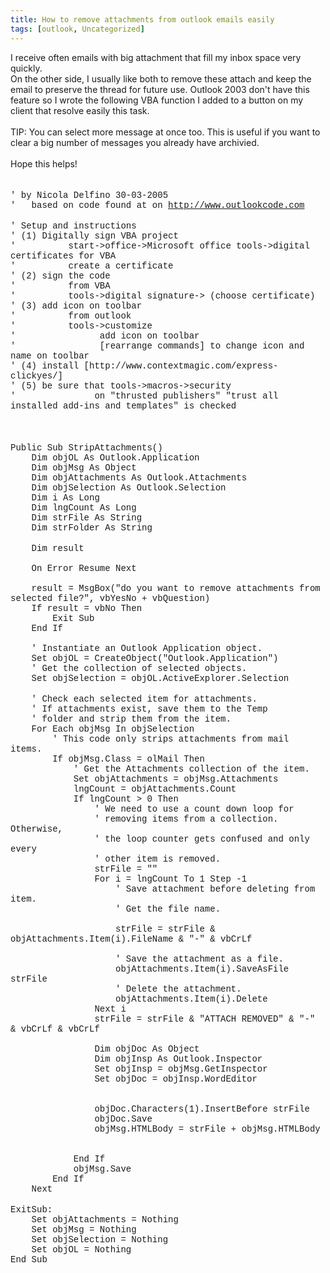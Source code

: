 ```yaml
---
title: How to remove attachments from outlook emails easily
tags: [outlook, Uncategorized]
---
```

<DIV>I receive often emails with big attachment that fill my inbox space very quickly.<BR>On the other side, I usually like both to remove these attach and keep the email to preserve the thread for future use. Outlook 2003 don't have this feature so I wrote the following VBA function I added to a button on my client that resolve easily this task.</DIV>
<DIV>&nbsp;</DIV>
<DIV>TIP: You can select more message at once too. This is useful if you want to clear a big number of messages you already have archivied.</DIV>
<DIV>&nbsp;</DIV>
<DIV>Hope this helps!<BR></DIV>
<DIV><FONT face="Courier New"></FONT>&nbsp;</DIV>
<DIV><FONT face="Courier New"></FONT>&nbsp;</DIV>
<DIV><FONT face="Courier New">' by Nicola Delfino 30-03-2005<BR>'&nbsp;&nbsp; based on code found at on </FONT><A href="http://www.outlookcode.com"><FONT face="Courier New">http://www.outlookcode.com</FONT></A></DIV>
<DIV><FONT face="Courier New"></FONT>&nbsp;</DIV>
<DIV><FONT face="Courier New">' Setup and instructions<BR>' (1) Digitally sign VBA project<BR>'&nbsp;&nbsp;&nbsp;&nbsp;&nbsp;&nbsp;&nbsp;&nbsp;&nbsp; start-&gt;office-&gt;Microsoft office tools-&gt;digital certificates for VBA<BR>'&nbsp;&nbsp;&nbsp;&nbsp;&nbsp;&nbsp;&nbsp;&nbsp;&nbsp; create a certificate<BR>' (2) sign the code<BR>'&nbsp;&nbsp;&nbsp;&nbsp;&nbsp;&nbsp;&nbsp;&nbsp;&nbsp; from VBA<BR>'&nbsp;&nbsp;&nbsp;&nbsp;&nbsp;&nbsp;&nbsp;&nbsp;&nbsp; tools-&gt;digital signature-&gt; (choose certificate)<BR>' (3) add icon on toolbar<BR>'&nbsp;&nbsp;&nbsp;&nbsp;&nbsp;&nbsp;&nbsp;&nbsp;&nbsp; from outlook<BR>'&nbsp;&nbsp;&nbsp;&nbsp;&nbsp;&nbsp;&nbsp;&nbsp;&nbsp; tools-&gt;customize<BR>'&nbsp;&nbsp;&nbsp;&nbsp;&nbsp;&nbsp;&nbsp;&nbsp;&nbsp;&nbsp;&nbsp;&nbsp;&nbsp;&nbsp;&nbsp; add icon on toolbar<BR>'&nbsp;&nbsp;&nbsp;&nbsp;&nbsp;&nbsp;&nbsp;&nbsp;&nbsp;&nbsp;&nbsp;&nbsp;&nbsp;&nbsp;&nbsp; [rearrange commands] to change icon and name on toolbar<BR>' (4) install [http://www.contextmagic.com/express-clickyes/]<BR>' (5) be sure that tools-&gt;macros-&gt;security<BR>'&nbsp;&nbsp;&nbsp;&nbsp;&nbsp;&nbsp;&nbsp;&nbsp;&nbsp;&nbsp;&nbsp;&nbsp;&nbsp;&nbsp; on "thrusted publishers" "trust all installed add-ins and templates" is checked</FONT></DIV>
<DIV><FONT face="Courier New"></FONT>&nbsp;</DIV>
<DIV><FONT face="Courier New"></FONT>&nbsp;</DIV>
<DIV><FONT face="Courier New"></FONT>&nbsp;</DIV>
<DIV><FONT face="Courier New">Public Sub StripAttachments()<BR>&nbsp;&nbsp;&nbsp; Dim objOL As Outlook.Application<BR>&nbsp;&nbsp;&nbsp; Dim objMsg As Object<BR>&nbsp;&nbsp;&nbsp; Dim objAttachments As Outlook.Attachments<BR>&nbsp;&nbsp;&nbsp; Dim objSelection As Outlook.Selection<BR>&nbsp;&nbsp;&nbsp; Dim i As Long<BR>&nbsp;&nbsp;&nbsp; Dim lngCount As Long<BR>&nbsp;&nbsp;&nbsp; Dim strFile As String<BR>&nbsp;&nbsp;&nbsp; Dim strFolder As String</FONT></DIV>
<DIV><FONT face="Courier New"></FONT>&nbsp;</DIV>
<DIV><FONT face="Courier New">&nbsp;&nbsp;&nbsp; Dim result<BR>&nbsp;&nbsp;&nbsp; <BR>&nbsp;&nbsp;&nbsp; On Error Resume Next<BR>&nbsp;&nbsp;&nbsp; <BR>&nbsp;&nbsp;&nbsp; result = MsgBox("do you want to remove attachments from selected file?", vbYesNo + vbQuestion)<BR>&nbsp;&nbsp;&nbsp; If result = vbNo Then<BR>&nbsp;&nbsp;&nbsp;&nbsp;&nbsp;&nbsp;&nbsp; Exit Sub<BR>&nbsp;&nbsp;&nbsp; End If<BR>&nbsp;&nbsp;&nbsp; <BR>&nbsp;&nbsp;&nbsp; ' Instantiate an Outlook Application object.<BR>&nbsp;&nbsp;&nbsp; Set objOL = CreateObject("Outlook.Application")<BR>&nbsp;&nbsp;&nbsp; ' Get the collection of selected objects.<BR>&nbsp;&nbsp;&nbsp; Set objSelection = objOL.ActiveExplorer.Selection</FONT></DIV>
<DIV><FONT face="Courier New"></FONT>&nbsp;</DIV>
<DIV><FONT face="Courier New">&nbsp;&nbsp;&nbsp; ' Check each selected item for attachments.<BR>&nbsp;&nbsp;&nbsp; ' If attachments exist, save them to the Temp<BR>&nbsp;&nbsp;&nbsp; ' folder and strip them from the item.<BR>&nbsp;&nbsp;&nbsp; For Each objMsg In objSelection<BR>&nbsp;&nbsp;&nbsp;&nbsp;&nbsp;&nbsp;&nbsp; ' This code only strips attachments from mail items.<BR>&nbsp;&nbsp;&nbsp;&nbsp;&nbsp;&nbsp;&nbsp; If objMsg.Class = olMail Then<BR>&nbsp;&nbsp;&nbsp;&nbsp;&nbsp;&nbsp;&nbsp;&nbsp;&nbsp;&nbsp;&nbsp; ' Get the Attachments collection of the item.<BR>&nbsp;&nbsp;&nbsp;&nbsp;&nbsp;&nbsp;&nbsp;&nbsp;&nbsp;&nbsp;&nbsp; Set objAttachments = objMsg.Attachments<BR>&nbsp;&nbsp;&nbsp;&nbsp;&nbsp;&nbsp;&nbsp;&nbsp;&nbsp;&nbsp;&nbsp; lngCount = objAttachments.Count<BR>&nbsp;&nbsp;&nbsp;&nbsp;&nbsp;&nbsp;&nbsp;&nbsp;&nbsp;&nbsp;&nbsp; If lngCount &gt; 0 Then<BR>&nbsp;&nbsp;&nbsp;&nbsp;&nbsp;&nbsp;&nbsp;&nbsp;&nbsp;&nbsp;&nbsp;&nbsp;&nbsp;&nbsp;&nbsp; ' We need to use a count down loop for<BR>&nbsp;&nbsp;&nbsp;&nbsp;&nbsp;&nbsp;&nbsp;&nbsp;&nbsp;&nbsp;&nbsp;&nbsp;&nbsp;&nbsp;&nbsp; ' removing items from a collection. Otherwise,<BR>&nbsp;&nbsp;&nbsp;&nbsp;&nbsp;&nbsp;&nbsp;&nbsp;&nbsp;&nbsp;&nbsp;&nbsp;&nbsp;&nbsp;&nbsp; ' the loop counter gets confused and only every<BR>&nbsp;&nbsp;&nbsp;&nbsp;&nbsp;&nbsp;&nbsp;&nbsp;&nbsp;&nbsp;&nbsp;&nbsp;&nbsp;&nbsp;&nbsp; ' other item is removed.<BR>&nbsp;&nbsp;&nbsp;&nbsp;&nbsp;&nbsp;&nbsp;&nbsp;&nbsp;&nbsp;&nbsp;&nbsp;&nbsp;&nbsp;&nbsp; strFile = ""<BR>&nbsp;&nbsp;&nbsp;&nbsp;&nbsp;&nbsp;&nbsp;&nbsp;&nbsp;&nbsp;&nbsp;&nbsp;&nbsp;&nbsp;&nbsp; For i = lngCount To 1 Step -1<BR>&nbsp;&nbsp;&nbsp;&nbsp;&nbsp;&nbsp;&nbsp;&nbsp;&nbsp;&nbsp;&nbsp;&nbsp;&nbsp;&nbsp;&nbsp;&nbsp;&nbsp;&nbsp;&nbsp; ' Save attachment before deleting from item.<BR>&nbsp;&nbsp;&nbsp;&nbsp;&nbsp;&nbsp;&nbsp;&nbsp;&nbsp;&nbsp;&nbsp;&nbsp;&nbsp;&nbsp;&nbsp;&nbsp;&nbsp;&nbsp;&nbsp; ' Get the file name.<BR>&nbsp;&nbsp;&nbsp;&nbsp;&nbsp;&nbsp;&nbsp;&nbsp;&nbsp;&nbsp;&nbsp;&nbsp;&nbsp;&nbsp;&nbsp;&nbsp;&nbsp;&nbsp;&nbsp; <BR>&nbsp;&nbsp;&nbsp;&nbsp;&nbsp;&nbsp;&nbsp;&nbsp;&nbsp;&nbsp;&nbsp;&nbsp;&nbsp;&nbsp;&nbsp;&nbsp;&nbsp;&nbsp;&nbsp; strFile = strFile &amp; objAttachments.Item(i).FileName &amp; "-" &amp; vbCrLf<BR>&nbsp;&nbsp;&nbsp;&nbsp;&nbsp;&nbsp;&nbsp;&nbsp;&nbsp;&nbsp;&nbsp;&nbsp;&nbsp;&nbsp;&nbsp;&nbsp;&nbsp;&nbsp;&nbsp; <BR>&nbsp;&nbsp;&nbsp;&nbsp;&nbsp;&nbsp;&nbsp;&nbsp;&nbsp;&nbsp;&nbsp;&nbsp;&nbsp;&nbsp;&nbsp;&nbsp;&nbsp;&nbsp;&nbsp; ' Save the attachment as a file.<BR>&nbsp;&nbsp;&nbsp;&nbsp;&nbsp;&nbsp;&nbsp;&nbsp;&nbsp;&nbsp;&nbsp;&nbsp;&nbsp;&nbsp;&nbsp;&nbsp;&nbsp;&nbsp;&nbsp; objAttachments.Item(i).SaveAsFile strFile<BR>&nbsp;&nbsp;&nbsp;&nbsp;&nbsp;&nbsp;&nbsp;&nbsp;&nbsp;&nbsp;&nbsp;&nbsp;&nbsp;&nbsp;&nbsp;&nbsp;&nbsp;&nbsp;&nbsp; ' Delete the attachment.<BR>&nbsp;&nbsp;&nbsp;&nbsp;&nbsp;&nbsp;&nbsp;&nbsp;&nbsp;&nbsp;&nbsp;&nbsp;&nbsp;&nbsp;&nbsp;&nbsp;&nbsp;&nbsp;&nbsp; objAttachments.Item(i).Delete<BR>&nbsp;&nbsp;&nbsp;&nbsp;&nbsp;&nbsp;&nbsp;&nbsp;&nbsp;&nbsp;&nbsp;&nbsp;&nbsp;&nbsp;&nbsp; Next i<BR>&nbsp;&nbsp;&nbsp;&nbsp;&nbsp;&nbsp;&nbsp;&nbsp;&nbsp;&nbsp;&nbsp;&nbsp;&nbsp;&nbsp;&nbsp; strFile = strFile &amp; "ATTACH REMOVED" &amp; "-" &amp; vbCrLf &amp; vbCrLf<BR>&nbsp;&nbsp;&nbsp;&nbsp;&nbsp;&nbsp;&nbsp;&nbsp;&nbsp;&nbsp;&nbsp;&nbsp;&nbsp;&nbsp;&nbsp; <BR>&nbsp;&nbsp;&nbsp;&nbsp;&nbsp;&nbsp;&nbsp;&nbsp;&nbsp;&nbsp;&nbsp;&nbsp;&nbsp;&nbsp;&nbsp; Dim objDoc As Object<BR>&nbsp;&nbsp;&nbsp;&nbsp;&nbsp;&nbsp;&nbsp;&nbsp;&nbsp;&nbsp;&nbsp;&nbsp;&nbsp;&nbsp;&nbsp; Dim objInsp As Outlook.Inspector<BR>&nbsp;&nbsp;&nbsp;&nbsp;&nbsp;&nbsp;&nbsp;&nbsp;&nbsp;&nbsp;&nbsp;&nbsp;&nbsp;&nbsp;&nbsp; Set objInsp = objMsg.GetInspector<BR>&nbsp;&nbsp;&nbsp;&nbsp;&nbsp;&nbsp;&nbsp;&nbsp;&nbsp;&nbsp;&nbsp;&nbsp;&nbsp;&nbsp;&nbsp; Set objDoc = objInsp.WordEditor<BR>&nbsp;&nbsp;&nbsp;&nbsp;&nbsp;&nbsp;&nbsp;&nbsp;&nbsp;&nbsp;&nbsp;&nbsp;&nbsp;&nbsp;&nbsp; <BR>&nbsp;&nbsp;&nbsp;&nbsp;&nbsp;&nbsp;&nbsp;&nbsp;&nbsp;&nbsp;&nbsp;&nbsp;&nbsp;&nbsp;&nbsp; <BR>&nbsp;&nbsp;&nbsp;&nbsp;&nbsp;&nbsp;&nbsp;&nbsp;&nbsp;&nbsp;&nbsp;&nbsp;&nbsp;&nbsp;&nbsp; objDoc.Characters(1).InsertBefore strFile<BR>&nbsp;&nbsp;&nbsp;&nbsp;&nbsp;&nbsp;&nbsp;&nbsp;&nbsp;&nbsp;&nbsp;&nbsp;&nbsp;&nbsp;&nbsp; objDoc.Save<BR>&nbsp;&nbsp;&nbsp;&nbsp;&nbsp;&nbsp;&nbsp;&nbsp;&nbsp;&nbsp;&nbsp;&nbsp;&nbsp;&nbsp;&nbsp; objMsg.HTMLBody = strFile + objMsg.HTMLBody<BR>&nbsp;&nbsp;&nbsp;&nbsp;&nbsp;&nbsp;&nbsp;&nbsp;&nbsp;&nbsp;&nbsp;&nbsp;&nbsp;&nbsp;&nbsp; <BR>&nbsp;&nbsp;&nbsp;&nbsp;&nbsp;&nbsp;&nbsp;&nbsp;&nbsp;&nbsp;&nbsp;&nbsp;&nbsp;&nbsp;&nbsp; <BR>&nbsp;&nbsp;&nbsp;&nbsp;&nbsp;&nbsp;&nbsp;&nbsp;&nbsp;&nbsp;&nbsp; End If<BR>&nbsp;&nbsp;&nbsp;&nbsp;&nbsp;&nbsp;&nbsp;&nbsp;&nbsp;&nbsp;&nbsp; objMsg.Save<BR>&nbsp;&nbsp;&nbsp;&nbsp;&nbsp;&nbsp;&nbsp; End If<BR>&nbsp;&nbsp;&nbsp; Next</FONT></DIV>
<DIV><FONT face="Courier New"></FONT>&nbsp;</DIV>
<DIV><FONT face="Courier New">ExitSub:<BR>&nbsp;&nbsp;&nbsp; Set objAttachments = Nothing<BR>&nbsp;&nbsp;&nbsp; Set objMsg = Nothing<BR>&nbsp;&nbsp;&nbsp; Set objSelection = Nothing<BR>&nbsp;&nbsp;&nbsp; Set objOL = Nothing<BR>End Sub</FONT></DIV>
<DIV><FONT face="Courier New"></FONT>&nbsp;</DIV>
